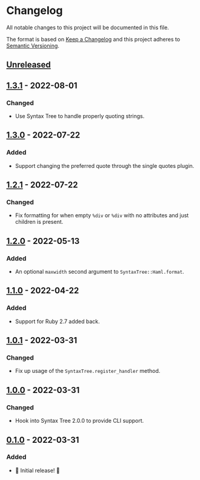 # Changelog

All notable changes to this project will be documented in this file.

The format is based on [Keep a Changelog](http://keepachangelog.com/en/1.0.0/) and this project adheres to [Semantic Versioning](http://semver.org/spec/v2.0.0.html).

## [Unreleased]

## [1.3.1] - 2022-08-01

### Changed

- Use Syntax Tree to handle properly quoting strings.

## [1.3.0] - 2022-07-22

### Added

- Support changing the preferred quote through the single quotes plugin.

## [1.2.1] - 2022-07-22

### Changed

- Fix formatting for when empty `%div` or `%div` with no attributes and just children is present.

## [1.2.0] - 2022-05-13

### Added

- An optional `maxwidth` second argument to `SyntaxTree::Haml.format`.

## [1.1.0] - 2022-04-22

### Added

- Support for Ruby 2.7 added back.

## [1.0.1] - 2022-03-31

### Changed

- Fix up usage of the `SyntaxTree.register_handler` method.

## [1.0.0] - 2022-03-31

### Changed

- Hook into Syntax Tree 2.0.0 to provide CLI support.

## [0.1.0] - 2022-03-31

### Added

- 🎉 Initial release! 🎉

[unreleased]: https://github.com/ruby-syntax-tree/syntax_tree-haml/compare/v1.3.1...HEAD
[1.3.1]: https://github.com/ruby-syntax-tree/syntax_tree-haml/compare/v1.3.0...v1.3.1
[1.3.0]: https://github.com/ruby-syntax-tree/syntax_tree-haml/compare/v1.2.1...v1.3.0
[1.2.1]: https://github.com/ruby-syntax-tree/syntax_tree-haml/compare/v1.2.0...v1.2.1
[1.2.0]: https://github.com/ruby-syntax-tree/syntax_tree-haml/compare/v1.1.0...v1.2.0
[1.1.0]: https://github.com/ruby-syntax-tree/syntax_tree-haml/compare/v1.0.1...v1.1.0
[1.0.1]: https://github.com/ruby-syntax-tree/syntax_tree-haml/compare/v1.0.0...v1.0.1
[1.0.0]: https://github.com/ruby-syntax-tree/syntax_tree-haml/compare/v0.1.0...v1.0.0
[0.1.0]: https://github.com/ruby-syntax-tree/syntax_tree-haml/compare/c1264c...v0.1.0
